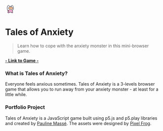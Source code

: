 <a href="https://paulinemss.github.io/tales-of-anxiety/">
  <img width="32" height="32" src="./assets/player/readme-player.gif">
</a>

# Tales of Anxiety

> Learn how to cope with the anxiety monster in this mini-browser game. 

**[- Link to Game -](https://paulinemss.github.io/tales-of-anxiety/)**

### What is Tales of Anxiety? 

Everyone feels anxious sometimes. Tales of Anxiety is a 3-levels browser game that allows you to run away from your anxiety monster - at least for a little while. 

### Portfolio Project

Tales of Anxiety is a JavaScript game built using p5.js and p5.play libraries and created by [Pauline Massé](https://github.com/paulinemss). The assets were designed by [Pixel Frog](https://pixelfrog-store.itch.io/).  